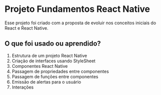 # Projeto Fundamentos React Native

Esse projeto foi criado com a proposta de evoluir nos conceitos iniciais do React e React Native.

## O que foi usado ou aprendido?
1. Estrutura de um projeto React Native
2. Criação de interfaces usando StyleSheet
3. Componentes React Native 
4. Passagem de propriedades entre componentes 
5. Passagem de funções entre componentes
6. Emissão de alertas para o usuário
7. Interações

